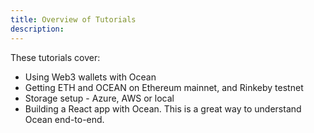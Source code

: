 ```yaml
---
title: Overview of Tutorials
description: 
---
```


These tutorials cover:

- Using Web3 wallets with Ocean
- Getting ETH and OCEAN on Ethereum mainnet, and Rinkeby testnet
- Storage setup - Azure, AWS or local 
- Building a React app with Ocean. This is a great way to understand Ocean end-to-end.


